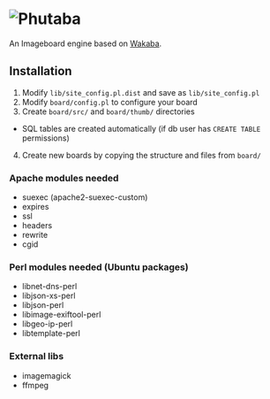 # ![Phutaba](https://cloud.githubusercontent.com/assets/173749/21355624/08f02130-c6cf-11e6-8c64-debb59bc9cc6.png)

An Imageboard engine based on [Wakaba](http://wakaba.c3.cx/s/web/wakaba_kareha).

## Installation
1. Modify `lib/site_config.pl.dist` and save as `lib/site_config.pl`
2. Modify `board/config.pl` to configure your board
3. Create `board/src/` and `board/thumb/` directories  
 - SQL tables are created automatically (if db user has `CREATE TABLE` permissions)
4. Create new boards by copying the structure and files from `board/`

### Apache modules needed
* suexec (apache2-suexec-custom)
* expires
* ssl
* headers
* rewrite
* cgid

### Perl modules needed (Ubuntu packages)
* libnet-dns-perl
* libjson-xs-perl
* libjson-perl
* libimage-exiftool-perl
* libgeo-ip-perl
* libtemplate-perl

### External libs
* imagemagick
* ffmpeg
